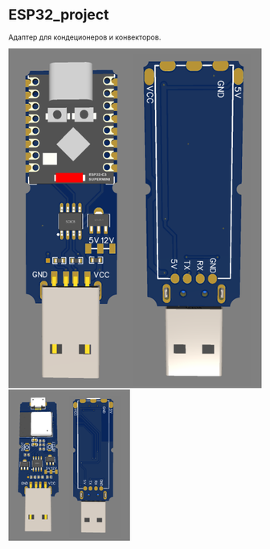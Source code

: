 # ESP32_project

Адаптер для кондеционеров и конвекторов.

<img src="ESP32-convector-super-mini.png" heigh="300"><img src="ESP32-convector.png" height="300">

